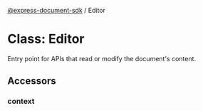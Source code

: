 [@express-document-sdk](../overview.md) / Editor

# Class: Editor

Entry point for APIs that read or modify the document's content.

## Accessors

### context